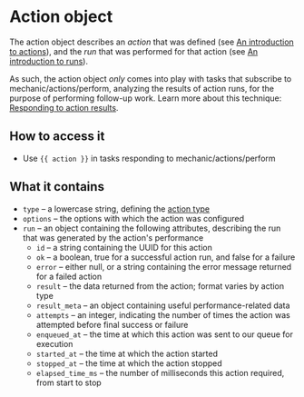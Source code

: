 # Action object

 The action object describes an _action_ that was defined \(see [An introduction to actions](../../core-concepts/actions/)\), and the _run_ that was performed for that action \(see [An introduction to runs](../../core-concepts/runs/)\).

 As such, the action object _only_ comes into play with tasks that subscribe to mechanic/actions/perform, analyzing the results of action runs, for the purpose of performing follow-up work. Learn more about this technique: [Responding to action results](../../techniques/responding-to-action-results.md).

##  How to access it

*  Use `{{ action }}` in tasks responding to mechanic/actions/perform

## What it contains

* `type` – a lowercase string, defining the [action type](../../core-concepts/actions/action-types/)
* `options` – the options with which the action was configured
* `run` – an object containing the following attributes, describing the run that was generated by the action's performance
  * `id` – a string containing the UUID for this action
  * `ok` – a boolean, true for a successful action run, and false for a failure
  * `error` – either null, or a string containing the error message returned for a failed action
  * `result` – the data returned from the action; format varies by action type
  * `result_meta` – an object containing useful performance-related data
  * `attempts` – an integer, indicating the number of times the action was attempted before final success or failure
  * `enqueued_at` – the time at which this action was sent to our queue for execution
  * `started_at` – the time at which the action started
  * `stopped_at` – the time at which the action stopped
  * `elapsed_time_ms` – the number of milliseconds this action required, from start to stop

